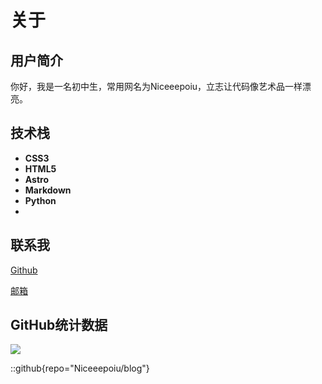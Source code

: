 <link rel="stylesheet" href="https://cdnjs.cloudflare.com/ajax/libs/font-awesome/7.0.1/css/all.min.css">

# <i class="fa-regular fa-circle-user" style="color: deepskyblue;"></i>关于

## <i class="fa-regular fa-file-lines"  style="color: deepskyblue;"></i>用户简介

你好，我是一名初中生，常用网名为Niceeepoiu，立志让代码像艺术品一样漂亮。

## <i class="fa-solid fa-code"  style="color: deepskyblue;"></i>技术栈

- <i class="fa-brands fa-css3-alt" style="color: deepskyblue;"></i> **CSS3**
- <i class="fa-brands fa-html5" style="color: deepskyblue;"></i> **HTML5**
- <i class="fa-solid fa-user-astronaut" style="color: deepskyblue;"></i> **Astro**
- <i class="fa-brands fa-markdown" style="color: deepskyblue;"></i> **Markdown**
- <i class="fa-brands fa-python" style="color: deepskyblue;"></i> **Python**
- <i class="fa-solid fa-ellipsis" style="color: deepskyblue;"></i>

## <i class="fa-solid fa-phone" style="color: deepskyblue;"></i>联系我

[<i class="fa-solid fa-cat"></i>Github](https://www.github.com/Niceeepoiu)

[<i class="fa-regular fa-envelope"></i>邮箱](mailto:abefgpoiu@gamil.com)

## <i class="fa-solid fa-code-fork"  style="color: deepskyblue;"></i>GitHub统计数据

![](https://github-readme-activity-graph.vercel.app/graph?username=Niceeepoiu&theme=minimal)

::github{repo="Niceeepoiu/blog"}

